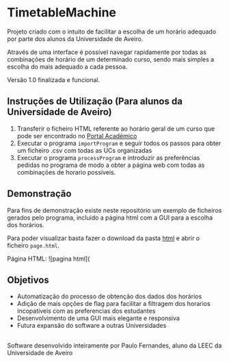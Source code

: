 # TimetableMachine
Projeto criado com o intuito de facilitar a escolha de um horário adequado por parte dos alunos da Universidade de Aveiro.

Através de uma interface é possível navegar rapidamente por todas as combinações de horário de um determinado curso, sendo mais simples a escolha do mais adequado a cada pessoa.

Versão 1.0 finalizada e funcional.

## Instruções de Utilização (Para alunos da Universidade de Aveiro)
 1) Transferir o ficheiro HTML referente ao horário geral de um curso que pode ser encontrado no [Portal Académico](https://paco.ua.pt/horariosweb/)
 2) Executar o programa `importProgram` e seguir todos os passos para obter um ficheiro .csv com todas as UCs organizadas
 3) Executar o programa `processProgram` e introduzir as preferências pedidas no programa de modo a obter a página web com todas as combinações de horario possíveis.

## Demonstração
Para fins de demonstração existe neste repositório um exemplo de ficheiros gerados pelo programa, incluido a página html com a GUI para a escolha dos horários.

Para poder visualizar basta fazer o download da pasta [html](html) e abrir o ficheiro `page.html`.

Página HTML:
![pagina html](

## Objetivos
 - Automatização do processo de obtenção dos dados dos horários
 - Adição de mais opções de flag para facilitar a filtragem dos horarios incopatíveis com as preferencias dos estudantes
 - Desenvolvimento de uma GUI mais elegante e responsiva
 - Futura expansão do software a outras Universidades

## 
Software desenvolvido inteiramente por Paulo Fernandes, aluno da LEEC da Universidade de Aveiro
